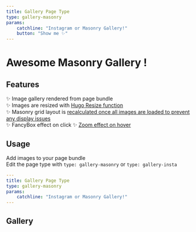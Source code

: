 ```yaml
---
title: Gallery Page Type
type: gallery-masonry
params:
    catchline: "Instagram or Masonry Gallery!"
    button: "Show me ✨"
---
```


# Awesome Masonry Gallery !
## Features
✨ Image gallery rendered from page bundle  
✨ Images are resized with [Hugo Resize function](https://gohugo.io/content-management/image-processing/#resize)  
✨ Masonry grid layout is [recalculated once all images are loaded to prevent any display issues](https://github.com/francoiducat/hugo-air/blob/main/layouts/partials/gallery-masonry.html)  
✨ FancyBox effect on click 
✨ [Zoom effect on hover](https://github.com/francoiducat/hugo-air/blob/main/assets/sass/main.scss)

## Usage

Add images to your page bundle  
Edit the page type with `type: gallery-masonry` or `type: gallery-insta` 

```yaml
---
title: Gallery Page Type
type: gallery-masonry
params:
    catchline: "Instagram or Masonry Gallery!"
---
```

## Gallery